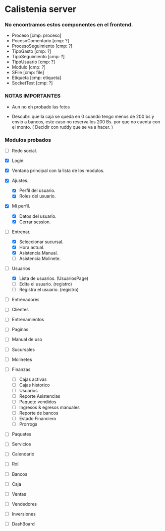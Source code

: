 # Calistenia server


### No encontramos estos componentes en el frontend.

- Proceso [cmp: proceso]
- PocesoComentario [cmp: ?]
- ProcesoSeguimiento [cmp: ?]
- TipoGasto [cmp: ?]
- TipoSeguimiento [cmp: ?]
- TipoUsuario [cmp: ?]
- Modulo [cmp: ?]
- SFile  [cmp: file]
- Etiqueta  [cmp: etiqueta]
- SocketTest  [cmp: ?]



### NOTAS IMPORTANTES

- Aun no eh probado las fotos

- Descubri que la caja se queda en 0 cuando tengo menos de 200 bs y envio a bancos, este caso no reserva los 200 Bs. por que no cuenta con el monto. ( Decidir con ruddy que se va a hacer. )

### Modulos probados
- [ ] Redo social.
- [x] Login.
- [x] Ventana principal con la lista de los modulos.
- [x] Ajustes.
    - [x] Perfil del usuario.
    - [x] Roles del usuario.
- [x] Mi perfil.
    - [x] Datos del usuario.
    - [x] Cerrar session.
- [ ] Entrenar.
    - [x] Seleccionar sucursal.
    - [x] Hora actual.
    - [x] Asistencia Manual.
    - [ ] Asistencia Molinete.
- [ ] Usuarios
    - [x] Lista de usuarios. (UsuariosPage)
    - [ ] Edita el usuario. (registro)
    - [ ] Registra el usuario. (registro)
- [ ] Entrenadores
- [ ] Clientes
- [ ] Entrenamientos
- [ ] Paginas
- [ ] Manual de uso
- [ ] Sucursales
- [ ] Molinetes
- [ ] Finanzas
    - [ ] Cajas activas
    - [ ] Cajas historico
    - [ ] Usuarios
    - [ ] Reporte Asistencias
    - [ ] Paquete vendidos
    - [ ] Ingresos & egresos manuales
    - [ ] Reporte de bancos
    - [ ] Estado Financiero
    - [ ] Prorroga
- [ ] Paquetes
- [ ] Servicios
- [ ] Calendario
- [ ] Rol
- [ ] Bancos
- [ ] Caja
- [ ] Ventas
- [ ] Vendedores
- [ ] Inversiones
- [ ] DashBoard

